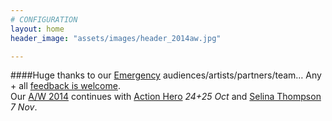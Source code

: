 ```yaml
---
# CONFIGURATION
layout: home
header_image: "assets/images/header_2014aw.jpg"

---
```

####Huge thanks to our [Emergency](/current/2014-emergency) audiences/artists/partners/team… Any + all [feedback is welcome]([http://habarts.wufoo.eu/forms/feedback).<br>Our [A/W 2014](/current/2014-autumnwinter) continues with [Action Hero](/current/2014-autumnwinter/actionhero) *24+25 Oct* and [Selina Thompson](/current/2014-autumnwinter/thompson) *7 Nov*.
